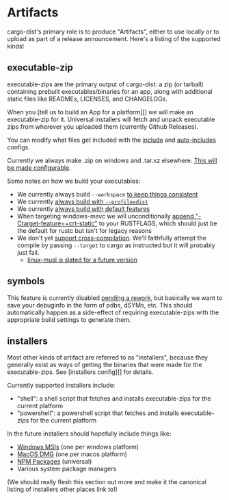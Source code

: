 # Artifacts

cargo-dist's primary role is to produce "Artifacts", either to use locally or to upload as part of a release announcement. Here's a listing of the supported kinds!


## executable-zip

executable-zips are the primary output of cargo-dist: a zip (or tarball) containing prebuilt executables/binaries for an app, along with additional static files like READMEs, LICENSES, and CHANGELOGs.

When you [tell us to build an App for a platform][] we will make an executable-zip for it. Universal installers will fetch and unpack executable zips from wherever you uploaded them (currently Github Releases).

You can modify what files get included with the [include][config-include] and [auto-includes][config-auto-includes] configs.

Currently we always make .zip on windows and .tar.xz elsewhere. [This will be made configurable][extension-issue].

Some notes on how we build your executables:

* We currently always build `--workspace` [to keep things consistent][workspace-hacks]
* We currently [always build with `--profile=dist`][dist-profile]
* We currently [always build with default features][features-issue]
* When targeting windows-msvc we will unconditionally [append "-Ctarget-feature=+crt-static"][crt-static-rfc] to your RUSTFLAGS, which should just be the default for rustc but isn't for legacy reasons
* We don't yet [support cross-compilation][cross-issue]. We'll faithfully attempt the compile by passing `--target` to cargo as instructed but it will probably just fail.
    * [linux-musl is slated for a future version][musl-issue]

## symbols

This feature is currently disabled [pending a rework][rework-symbols], but basically we want to save your debuginfo in the form of pdbs, dSYMs, etc. This should automatically happen as a side-effect of requiring executable-zips with the appropriate build settings to generate them.


## installers

Most other kinds of artifact are referred to as "installers", because they generally exist as ways of getting the binaries that were made for the executable-zips. See [installers config][] for details.

Currently supported installers include:

* "shell": a shell script that fetches and installs executable-zips for the current platform
* "powershell": a powershell script that fetches and installs executable-zips for the current platform

In the future installers should hopefully include things like: 

* [Windows MSIs][msi-installer-issue] (one per windows platform)
* [MacOS DMG][dmg-installer-issue] (one per macos platform)
* [NPM Packages][npm-package-issue] (universal)
* Various system package managers

(We should really flesh this section out more and make it the canonical listing of installers other places link to!)


[rework-symbols]: https://github.com/axodotdev/cargo-dist/issues/136
[config-targets]: ./config.md#targets
[config-installers]: ./config.md#installers
[config-include]: ./config.md#include
[config-auto-includes]: ./config.md#auto-includes
[msi-installer-issue]: https://github.com/axodotdev/cargo-dist/issues/23
[npm-package-issue]: https://github.com/axodotdev/cargo-dist/issues/100
[dmg-installer-issue]: https://github.com/axodotdev/cargo-dist/issues/24
[arm64-apple-issue]: https://github.com/axodotdev/cargo-dist/issues/133
[musl-issue]: https://github.com/axodotdev/cargo-dist/issues/75
[extension-issue]: https://github.com/axodotdev/cargo-dist/issues/17
[cross-issue]: https://github.com/axodotdev/cargo-dist/issues/74
[features-issue]: https://github.com/axodotdev/cargo-dist/issues/22
[crt-static-rfc]: https://rust-lang.github.io/rfcs/1721-crt-static.html
[dist-profile]: ./simple-guide.md#the-dist-profile
[workspace-hacks]: https://docs.rs/cargo-hakari/latest/cargo_hakari/about/index.html#what-are-workspace-hack-crates
